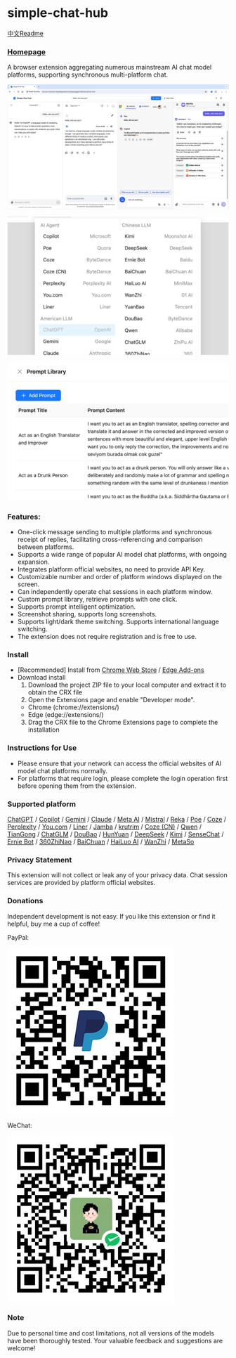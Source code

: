# simple-chat-hub

[中文Readme](https://github.com/jackyr/simple-chat-hub-extension/blob/main/README_CN.md)

### [Homepage](https://chathub.aipilot.cc/)

A browser extension aggregating numerous mainstream AI chat model platforms, supporting synchronous multi-platform chat. 

[![Simple Chat Hub](https://raw.githubusercontent.com/jackyr/simple-chat-hub-extension/main/screenshots/screenshot_en.jpg)](https://youtu.be/78zAtefoJbw)

![Simple Chat Hub](https://raw.githubusercontent.com/jackyr/simple-chat-hub-extension/main/screenshots/screenshot2_en.png)

![Simple Chat Hub](https://raw.githubusercontent.com/jackyr/simple-chat-hub-extension/main/screenshots/screenshot4_en.png)

### Features:
- One-click message sending to multiple platforms and synchronous receipt of replies, facilitating cross-referencing and comparison between platforms.
- Supports a wide range of popular AI model chat platforms, with ongoing expansion.
- Integrates platform official websites, no need to provide API Key.
- Customizable number and order of platform windows displayed on the screen.
- Can independently operate chat sessions in each platform window.
- Custom prompt library, retrieve prompts with one click.
- Supports prompt intelligent optimization.
- Screenshot sharing, supports long screenshots.
- Supports light/dark theme switching. Supports international language switching.
- The extension does not require registration and is free to use.

### Install
- [Recommended] Install from [Chrome Web Store](https://chromewebstore.google.com/detail/dpfkgaedamhcmkkgeiajeggihmfjhhlj) / [Edge Add-ons](https://microsoftedge.microsoft.com/addons/detail/simple-chat-hub/plaobjkecadfmaglmhdaolohmckjgnom)
- Download install
  1. Download the project ZIP file to your local computer and extract it to obtain the CRX file
  2. Open the Extensions page and enable "Developer mode".
    - Chrome (chrome://extensions/)
    - Edge (edge://extensions/)
  3. Drag the CRX file to the Chrome Extensions page to complete the installation

### Instructions for Use
- Please ensure that your network can access the official websites of AI model chat platforms normally.
- For platforms that require login, please complete the login operation first before opening them from the extension.

### Supported platform
[ChatGPT](https://chatgpt.com/) / [Copilot](https://copilot.microsoft.com/) / [Gemini](https://gemini.google.com/) / [Claude](https://claude.ai/) / [Meta AI](https://www.meta.ai/) / [Mistral](https://chat.mistral.ai/chat) / [Reka](https://chat.reka.ai/chat) / [Poe](https://poe.com/) / [Coze](https://www.coze.com/) / [Perplexity](https://www.perplexity.ai/) / [You.com](https://you.com/) / [Liner](https://getliner.com/) / [Jamba](https://studio.ai21.com/home/chat/single-chat) / [krutrim](https://chat.olakrutrim.com/) / [Coze (CN)](https://www.coze.cn/) / [Qwen](https://tongyi.aliyun.com/qianwen/) / [TianGong](https://www.tiangong.cn/chat/universal/016) / [ChatGLM](https://chatglm.cn/) / [DouBao](https://www.doubao.com/) / [HunYuan](https://hunyuan.tencent.com/bot/) / [DeepSeek](https://chat.deepseek.com/) / [Kimi](https://kimi.moonshot.cn/) / [SenseChat](https://chat.sensetime.com/wb/chat/) / [Ernie Bot](https://yiyan.baidu.com/) / [360ZhiNao](https://chat.360.com/) / [BaiChuan](https://ying.baichuan-ai.com/chat) / [HaiLuo AI](https://hailuoai.com/) / [WanZhi](https://www.wanzhi.com/) / [MetaSo](https://metaso.cn/)

### Privacy Statement
This extension will not collect or leak any of your privacy data. Chat session services are provided by platform official websites.

### Donations
Independent development is not easy. If you like this extension or find it helpful, buy me a cup of coffee!

PayPal:

![PayPal](https://raw.githubusercontent.com/jackyr/simple-chat-hub-extension/main/qrcodes/paypal.png)

WeChat:

![WeChat](https://raw.githubusercontent.com/jackyr/simple-chat-hub-extension/main/qrcodes/wechat.png)

### Note
Due to personal time and cost limitations, not all versions of the models have been thoroughly tested. Your valuable feedback and suggestions are welcome!
